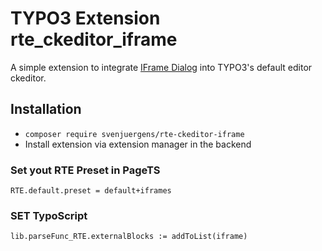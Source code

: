 # TYPO3 Extension rte_ckeditor_iframe

A simple extension to integrate [IFrame Dialog](https://ckeditor.com/cke4/addon/iframe) into TYPO3's default editor ckeditor.

## Installation

* `composer require svenjuergens/rte-ckeditor-iframe`
* Install extension via extension manager in the backend

### Set yout RTE Preset in PageTS
```
RTE.default.preset = default+iframes
```

### SET TypoScript
```
lib.parseFunc_RTE.externalBlocks := addToList(iframe)
```
